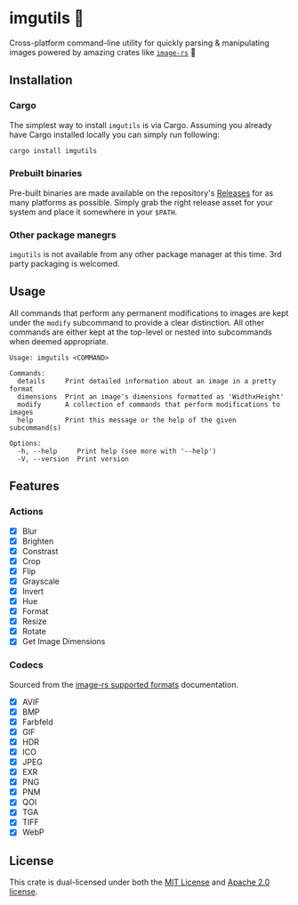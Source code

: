 # imgutils 🌸

Cross-platform command-line utility for quickly parsing & manipulating images powered by amazing crates like [`image-rs`](https://crates.io/crates/image) 💜

## Installation

### Cargo

The simplest way to install `imgutils` is via Cargo. Assuming you already have Cargo installed locally you can simply run following:

```sh
cargo install imgutils
```

### Prebuilt binaries

Pre-built binaries are made available on the repository's [Releases](https://github.com/Blooym/imgutils/releases) for as many platforms as possible. Simply grab the right release asset for your system and place it somewhere in your `$PATH`.

### Other package manegrs

`imgutils` is not available from any other package manager at this time. 3rd party packaging is welcomed.

## Usage

All commands that perform any permanent modifications to images are kept under the `modify` subcommand to provide a clear distinction. All other commands are either kept at the top-level or nested into subcommands when deemed appropriate.

```
Usage: imgutils <COMMAND>

Commands:
  details     Print detailed information about an image in a pretty format
  dimensions  Print an image's dimensions formatted as 'WidthxHeight'
  modify      A collection of commands that perform modifications to images
  help        Print this message or the help of the given subcommand(s)

Options:
  -h, --help     Print help (see more with '--help')
  -V, --version  Print version
```

## Features

### Actions

* [x] Blur
* [x] Brighten
* [x] Constrast
* [x] Crop
* [x] Flip
* [x] Grayscale
* [x] Invert
* [x] Hue
* [x] Format
* [x] Resize
* [x] Rotate
* [x] Get Image Dimensions

### Codecs

Sourced from the [image-rs supported formats](https://docs.rs/image/latest/image/codecs/index.html#supported-formats) documentation.

* [x] AVIF
* [x] BMP
* [x] Farbfeld
* [x] GIF
* [x] HDR
* [x] ICO
* [x] JPEG
* [x] EXR
* [x] PNG
* [x] PNM
* [x] QOI
* [x] TGA
* [x] TIFF
* [x] WebP

## License

This crate is dual-licensed under both the [MIT License](./LICENSE-MIT) and [Apache 2.0 license](./LICENSE-APACHE).